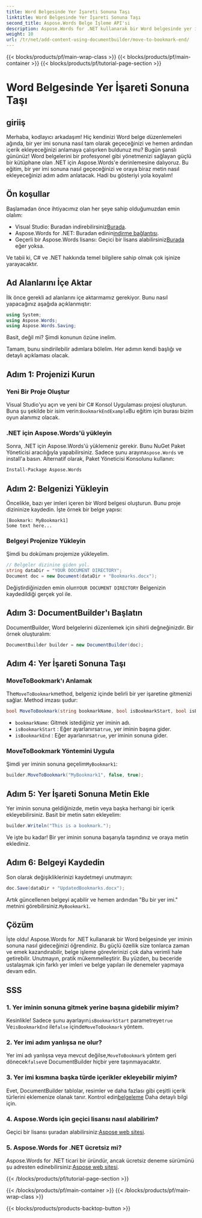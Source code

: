 ```yaml
---
title: Word Belgesinde Yer İşareti Sonuna Taşı
linktitle: Word Belgesinde Yer İşareti Sonuna Taşı
second_title: Aspose.Words Belge İşleme API'si
description: Aspose.Words for .NET kullanarak bir Word belgesinde yer imi sonuna nasıl geçeceğinizi öğrenin. Hassas belge düzenlemesi için ayrıntılı, adım adım kılavuzumuzu izleyin.
weight: 10
url: /tr/net/add-content-using-documentbuilder/move-to-bookmark-end/
---
```


{{< blocks/products/pf/main-wrap-class >}}
{{< blocks/products/pf/main-container >}}
{{< blocks/products/pf/tutorial-page-section >}}

# Word Belgesinde Yer İşareti Sonuna Taşı

## giriiş

Merhaba, kodlayıcı arkadaşım! Hiç kendinizi Word belge düzenlemeleri ağında, bir yer imi sonuna nasıl tam olarak geçeceğinizi ve hemen ardından içerik ekleyeceğinizi anlamaya çalışırken buldunuz mu? Bugün şanslı gününüz! Word belgelerini bir profesyonel gibi yönetmenizi sağlayan güçlü bir kütüphane olan .NET için Aspose.Words'e derinlemesine dalıyoruz. Bu eğitim, bir yer imi sonuna nasıl geçeceğinizi ve oraya biraz metin nasıl ekleyeceğinizi adım adım anlatacak. Hadi bu gösteriyi yola koyalım!

## Ön koşullar

Başlamadan önce ihtiyacımız olan her şeye sahip olduğumuzdan emin olalım:

-  Visual Studio: Buradan indirebilirsiniz[Burada](https://visualstudio.microsoft.com/).
-  Aspose.Words for .NET: Buradan edinin[indirme bağlantısı](https://releases.aspose.com/words/net/).
-  Geçerli bir Aspose.Words lisansı: Geçici bir lisans alabilirsiniz[Burada](https://purchase.aspose.com/temporary-license/) eğer yoksa.

Ve tabii ki, C# ve .NET hakkında temel bilgilere sahip olmak çok işinize yarayacaktır.

## Ad Alanlarını İçe Aktar

İlk önce gerekli ad alanlarını içe aktarmamız gerekiyor. Bunu nasıl yapacağınız aşağıda açıklanmıştır:

```csharp
using System;
using Aspose.Words;
using Aspose.Words.Saving;
```

Basit, değil mi? Şimdi konunun özüne inelim.

Tamam, bunu sindirilebilir adımlara bölelim. Her adımın kendi başlığı ve detaylı açıklaması olacak.

## Adım 1: Projenizi Kurun

### Yeni Bir Proje Oluştur

 Visual Studio'yu açın ve yeni bir C# Konsol Uygulaması projesi oluşturun. Buna şu şekilde bir isim verin:`BookmarkEndExample`Bu eğitim için burası bizim oyun alanımız olacak.

### .NET için Aspose.Words'ü yükleyin

 Sonra, .NET için Aspose.Words'ü yüklemeniz gerekir. Bunu NuGet Paket Yöneticisi aracılığıyla yapabilirsiniz. Sadece şunu arayın`Aspose.Words` ve install'a basın. Alternatif olarak, Paket Yöneticisi Konsolunu kullanın:

```bash
Install-Package Aspose.Words
```

## Adım 2: Belgenizi Yükleyin

Öncelikle, bazı yer imleri içeren bir Word belgesi oluşturun. Bunu proje dizininize kaydedin. İşte örnek bir belge yapısı:

```plaintext
[Bookmark: MyBookmark1]
Some text here...
```

### Belgeyi Projenize Yükleyin

Şimdi bu dokümanı projemize yükleyelim.

```csharp
// Belgeler dizinine giden yol.
string dataDir = "YOUR DOCUMENT DIRECTORY";
Document doc = new Document(dataDir + "Bookmarks.docx");
```

 Değiştirdiğinizden emin olun`YOUR DOCUMENT DIRECTORY` Belgenizin kaydedildiği gerçek yol ile.

## Adım 3: DocumentBuilder'ı Başlatın

DocumentBuilder, Word belgelerini düzenlemek için sihirli değneğinizdir. Bir örnek oluşturalım:

```csharp
DocumentBuilder builder = new DocumentBuilder(doc);
```

## Adım 4: Yer İşareti Sonuna Taşı

### MoveToBookmark'ı Anlamak

 The`MoveToBookmark`method, belgeniz içinde belirli bir yer işaretine gitmenizi sağlar. Method imzası şudur:

```csharp
bool MoveToBookmark(string bookmarkName, bool isBookmarkStart, bool isBookmarkEnd);
```

- `bookmarkName`: Gitmek istediğiniz yer iminin adı.
- `isBookmarkStart` : Eğer ayarlanırsa`true`, yer iminin başına gider.
- `isBookmarkEnd` : Eğer ayarlanırsa`true`, yer iminin sonuna gider.

### MoveToBookmark Yöntemini Uygula

 Şimdi yer iminin sonuna geçelim`MyBookmark1`:

```csharp
builder.MoveToBookmark("MyBookmark1", false, true);
```

## Adım 5: Yer İşareti Sonuna Metin Ekle


Yer iminin sonuna geldiğinizde, metin veya başka herhangi bir içerik ekleyebilirsiniz. Basit bir metin satırı ekleyelim:

```csharp
builder.Writeln("This is a bookmark.");
```

Ve işte bu kadar! Bir yer iminin sonuna başarıyla taşındınız ve oraya metin eklediniz.

## Adım 6: Belgeyi Kaydedin


Son olarak değişikliklerinizi kaydetmeyi unutmayın:

```csharp
doc.Save(dataDir + "UpdatedBookmarks.docx");
```

 Artık güncellenen belgeyi açabilir ve hemen ardından "Bu bir yer imi." metnini görebilirsiniz.`MyBookmark1`.

## Çözüm

İşte oldu! Aspose.Words for .NET kullanarak bir Word belgesinde yer iminin sonuna nasıl gideceğinizi öğrendiniz. Bu güçlü özellik size tonlarca zaman ve emek kazandırabilir, belge işleme görevlerinizi çok daha verimli hale getirebilir. Unutmayın, pratik mükemmelleştirir. Bu yüzden, bu beceride ustalaşmak için farklı yer imleri ve belge yapıları ile denemeler yapmaya devam edin.

## SSS

### 1. Yer iminin sonuna gitmek yerine başına gidebilir miyim?

 Kesinlikle! Sadece şunu ayarlayın`isBookmarkStart` parametreye`true` Ve`isBookmarkEnd` ile`false` içinde`MoveToBookmark` yöntem.

### 2. Yer imi adım yanlışsa ne olur?

 Yer imi adı yanlışsa veya mevcut değilse,`MoveToBookmark` yöntem geri dönecek`false`ve DocumentBuilder hiçbir yere taşınmayacaktır.

### 3. Yer imi kısmına başka türde içerikler ekleyebilir miyim?

 Evet, DocumentBuilder tablolar, resimler ve daha fazlası gibi çeşitli içerik türlerini eklemenize olanak tanır. Kontrol edin[belgeleme](https://reference.aspose.com/words/net/) Daha detaylı bilgi için.

### 4. Aspose.Words için geçici lisansı nasıl alabilirim?

 Geçici bir lisansı şuradan alabilirsiniz:[Aspose web sitesi](https://purchase.aspose.com/temporary-license/).

### 5. Aspose.Words for .NET ücretsiz mi?

Aspose.Words for .NET ticari bir üründür, ancak ücretsiz deneme sürümünü şu adresten edinebilirsiniz:[Aspose web sitesi](https://releases.aspose.com/).

{{< /blocks/products/pf/tutorial-page-section >}}

{{< /blocks/products/pf/main-container >}}
{{< /blocks/products/pf/main-wrap-class >}}

{{< blocks/products/products-backtop-button >}}
